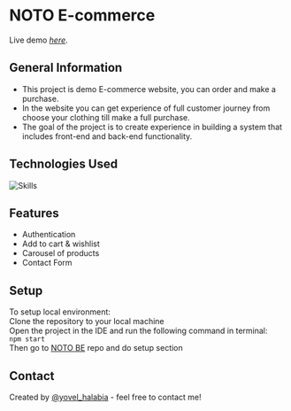 # NOTO E-commerce

Live demo [_here_](https://noto-yovel-halabia.vercel.app/).

## General Information
- This project is demo E-commerce website, you can order and make a purchase.
- In the website you can get experience of full customer journey from choose your clothing till make a full purchase.
- The goal of the project is to create experience in building a system that includes front-end and back-end functionality.

## Technologies Used
![Skills](https://skills.thijs.gg/icons?i=nodejs,react,express,mongodb,redux&perline=5)

## Features
- Authentication
- Add to cart & wishlist
- Carousel of products
- Contact Form

## Setup
To setup local environment:<br/>
Clone the repository to your local machine<br/>
Open the project in the IDE and run the following command in terminal:<br/>
`npm start`<br/>
Then go to [NOTO BE](https://github.com/yovel-halabia/noto-back-end) repo and do setup section 

## Contact
Created by [@yovel_halabia](https://www.linkedin.com/in/yovel-halabia-450a2b1b2/) - feel free to contact me!


